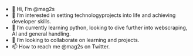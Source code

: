 - 👋 Hi, I’m @mag2s
- 👀 I’m interested in setting technologyprojects into life and achieving developer skills.
- 🌱 I’m currently learning python, looking to dive further into webscraping, AI and general handling.
- 💞️ I’m looking to collaborate on learning and projects.
- 📫 How to reach me @mag2s on Twitter.

<!---
mag2s/mag2s is a ✨ special ✨ repository because its `README.md` (this file) appears on your GitHub profile.
You can click the Preview link to take a look at your changes.
--->
